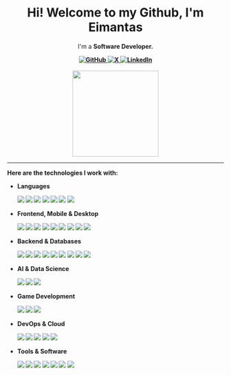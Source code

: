 <h1 align="center">Hi! Welcome to my Github, I'm Eimantas</h1>
<p align="center">I'm a <b>Software Developer.
<div align="center">
<a href="https://github.com/eimantaslimba">
<img src="https://img.shields.io/badge/GitHub-181717?style=for-the-badge&logo=github&logoColor=white" alt="GitHub">
</a>
<a href="https://x.com/sultanbaran0">
<img src="https://img.shields.io/badge/Twitter-1DA1F2?style=for-the-badge&logo=x&logoColor=white" alt="X">
</a>
<a href="https://linkedin.com/in/eimantaslimba">
<img src="https://img.shields.io/badge/LinkedIn-0A66C2?style=for-the-badge&logo=linkedin&logoColor=white" alt="LinkedIn">
</a>
</div>
</br>
<div align="center">
<img height="200px" src="https://github-readme-stats.vercel.app/api/top-langs/?username=eimantaslimba&hide=ShaderLab,HLSL,scss" />
</div>
<hr>
<div>
<p>Here are the technologies I work with:</p>
<ul>
<li>
<p><b>Languages</b></p>
<img src="https://img.shields.io/badge/JavaScript-323330?style=for-the-badge&logo=javascript&logoColor=F7DF1E" />
<img src="https://img.shields.io/badge/TypeScript-007ACC?style=for-the-badge&logo=typescript&logoColor=white" />
<img src="https://img.shields.io/badge/Python-3670A0?style=for-the-badge&logo=python&logoColor=ffdd54" />
<img src="https://img.shields.io/badge/Go-00ADD8?style=for-the-badge&logo=go&logoColor=white" />
<img src="https://img.shields.io/badge/C%2B%2B-00599C?style=for-the-badge&logo=c%2B%2B&logoColor=white" />
<img src="https://img.shields.io/badge/C%23-239120?style=for-the-badge&logo=c-sharp&logoColor=white" />
<img src="https://img.shields.io/badge/Rust-000000?style=for-the-badge&logo=rust&logoColor=white" />
</li>
<li>
<p><b>Frontend, Mobile & Desktop</b></p>
<img src="https://img.shields.io/badge/React_Native-20232A?style=for-the-badge&logo=react&logoColor=61DAFB" />
<img src="https://img.shields.io/badge/Next-black?style=for-the-badge&logo=next.js&logoColor=white" />
<img src="https://img.shields.io/badge/Expo-000020?style=for-the-badge&logo=expo&logoColor=white" />
<img src="https://img.shields.io/badge/Tauri-24C8DB?style=for-the-badge&logo=tauri&logoColor=FFFFFF" />
<img src="https://img.shields.io/badge/Qt-41CD52?style=for-the-badge&logo=qt&logoColor=white" />
<img src="https://img.shields.io/badge/HTML5-E34F26?style=for-the-badge&logo=html5&logoColor=white" />
<img src="https://img.shields.io/badge/CSS3-1572B6?style=for-the-badge&logo=css3&logoColor=white" />
<img src="https://img.shields.io/badge/Tailwind_CSS-38B2AC?style=for-the-badge&logo=tailwind-css&logoColor=white" />
<img src="https://img.shields.io/badge/Three.js-000000?style=for-the-badge&logo=three.js&logoColor=white" />
</li>
<li>
<p><b>Backend & Databases</b></p>
<img src="https://img.shields.io/badge/Node.js-43853D?style=for-the-badge&logo=node.js&logoColor=white" />
<img src="https://img.shields.io/badge/Express.js-404D59?style=for-the-badge&logo=express&logoColor=white" />
<img src="https://img.shields.io/badge/Flask-000000?style=for-the-badge&logo=flask&logoColor=white" />
<img src="https://img.shields.io/badge/Socket.io-010101?style=for-the-badge&logo=socket.io&logoColor=white" />
<img src="https://img.shields.io/badge/JWT-000000?style=for-the-badge&logo=JSON%20web%20tokens&logoColor=white" />
<img src="https://img.shields.io/badge/Supabase-3ECF8E?style=for-the-badge&logo=supabase&logoColor=white" />
<img src="https://img.shields.io/badge/PostgreSQL-316192?style=for-the-badge&logo=postgresql&logoColor=white" />
<img src="https://img.shields.io/badge/MySQL-005C84?style=for-the-badge&logo=mysql&logoColor=white" />
<img src="https://img.shields.io/badge/.NET-512BD4?style=for-the-badge&logo=.net&logoColor=white" />
</li>
<li>
<p><b>AI & Data Science</b></p>
<img src="https://img.shields.io/badge/PyTorch-EE4C2C?style=for-the-badge&logo=pytorch&logoColor=white" />
<img src="https://img.shields.io/badge/Numpy-013243?style=for-the-badge&logo=numpy&logoColor=white" />
<img src="https://img.shields.io/badge/Pandas-150458?style=for-the-badge&logo=pandas&logoColor=white" />
</li>
<li>
<p><b>Game Development</b></p>
<img src="https://img.shields.io/badge/Unity-100000?style=for-the-badge&logo=unity&logoColor=white" />
<img src="https://img.shields.io/badge/Unreal_Engine-313131?style=for-the-badge&logo=unreal-engine&logoColor=white" />
<img src="https://img.shields.io/badge/Godot_Engine-478CB0?style=for-the-badge&logo=godot-engine&logoColor=white" />
</li>
<li>
<p><b>DevOps & Cloud</b></p>
<img src="https://img.shields.io/badge/Docker-2496ED?style=for-the-badge&logo=docker&logoColor=white" />
<img src="https://img.shields.io/badge/Amazon_AWS-232F3E?style=for-the-badge&logo=amazon-aws&logoColor=white" />
<img src="https://img.shields.io/badge/Cloudflare-F38020?style=for-the-badge&logo=Cloudflare&logoColor=white" />
<img src="https://img.shields.io/badge/Vercel-000000?style=for-the-badge&logo=vercel&logoColor=white" />
<img src="https://img.shields.io/badge/Render-46E3B7?style=for-the-badge&logo=render&logoColor=white" />
</li>
<li>
<p><b>Tools & Software</b></p>
<img src="https://img.shields.io/badge/Visual_Studio-5C2D91?style=for-the-badge&logo=visual-studio&logoColor=white" />
<img src="https://img.shields.io/badge/Visual_Studio_Code-007ACC?style=for-the-badge&logo=visual-studio-code&logoColor=white" />
<img src="https://img.shields.io/badge/Postman-FF6C37?style=for-the-badge&logo=Postman&logoColor=white" />
<img src="https://img.shields.io/badge/Selenium-43B02A?style=for-the-badge&logo=selenium&logoColor=white" />
<img src="https://img.shields.io/badge/Playwright-2EAD33?style=for-the-badge&logo=playwright&logoColor=white" />
<img src="https://img.shields.io/badge/FFmpeg-000000?style=for-the-badge&logo=ffmpeg&logoColor=white" />
<img src="https://img.shields.io/badge/Google_Colab-F9AB00?style=for-the-badge&logo=googlecolab&logoColor=black" />
</li>
</ul>
</div>
